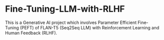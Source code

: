 # Fine-Tuning-LLM-with-RLHF
This is a Generative AI project which involves Parameter Efficient Fine-Tuning (PEFT) of FLAN-T5 (Seq2Seq LLM) with Reinforcement Learning and Human Feedback (RLHF).
